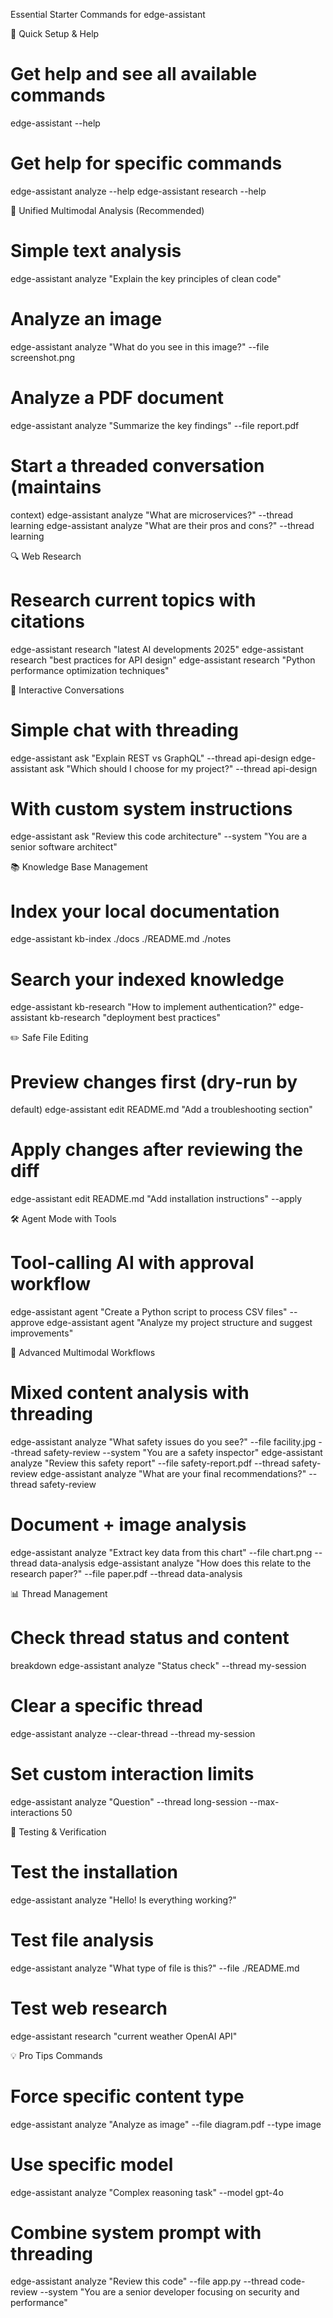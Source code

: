 
  Essential Starter Commands for 
  edge-assistant

  🚀 Quick Setup & Help

  # Get help and see all available commands
  edge-assistant --help

  # Get help for specific commands
  edge-assistant analyze --help
  edge-assistant research --help

  🎯 Unified Multimodal Analysis 
  (Recommended)

  # Simple text analysis
  edge-assistant analyze "Explain the key 
  principles of clean code"

  # Analyze an image
  edge-assistant analyze "What do you see in
   this image?" --file screenshot.png

  # Analyze a PDF document  
  edge-assistant analyze "Summarize the key 
  findings" --file report.pdf

  # Start a threaded conversation (maintains
   context)
  edge-assistant analyze "What are 
  microservices?" --thread learning
  edge-assistant analyze "What are their 
  pros and cons?" --thread learning

  🔍 Web Research

  # Research current topics with citations
  edge-assistant research "latest AI 
    developments 2025"
  edge-assistant research "best practices 
  for API design"
  edge-assistant research "Python 
  performance optimization techniques"

  💬 Interactive Conversations

  # Simple chat with threading
  edge-assistant ask "Explain REST vs 
  GraphQL" --thread api-design
  edge-assistant ask "Which should I choose 
  for my project?" --thread api-design

  # With custom system instructions
  edge-assistant ask "Review this code 
  architecture" --system "You are a senior 
  software architect"

  📚 Knowledge Base Management

  # Index your local documentation
  edge-assistant kb-index ./docs ./README.md
   ./notes

  # Search your indexed knowledge
  edge-assistant kb-research "How to 
  implement authentication?"
  edge-assistant kb-research "deployment 
  best practices"

  ✏️ Safe File Editing

  # Preview changes first (dry-run by 
  default)
  edge-assistant edit README.md "Add a 
  troubleshooting section"

  # Apply changes after reviewing the diff
  edge-assistant edit README.md "Add 
  installation instructions" --apply

  🛠️ Agent Mode with Tools

  # Tool-calling AI with approval workflow
  edge-assistant agent "Create a Python 
  script to process CSV files" --approve
  edge-assistant agent "Analyze my project 
  structure and suggest improvements"

  🎨 Advanced Multimodal Workflows

  # Mixed content analysis with threading
  edge-assistant analyze "What safety issues
   do you see?" --file facility.jpg --thread
   safety-review --system "You are a safety 
  inspector"
  edge-assistant analyze "Review this safety
   report" --file safety-report.pdf --thread
   safety-review
  edge-assistant analyze "What are your 
  final recommendations?" --thread
  safety-review

  # Document + image analysis
  edge-assistant analyze "Extract key data 
  from this chart" --file chart.png --thread
   data-analysis
  edge-assistant analyze "How does this 
  relate to the research paper?" --file
  paper.pdf --thread data-analysis

  📊 Thread Management

  # Check thread status and content 
  breakdown
  edge-assistant analyze "Status check"
  --thread my-session

  # Clear a specific thread
  edge-assistant analyze --clear-thread
  --thread my-session

  # Set custom interaction limits
  edge-assistant analyze "Question" --thread
   long-session --max-interactions 50

  🔧 Testing & Verification

  # Test the installation
  edge-assistant analyze "Hello! Is 
  everything working?"

  # Test file analysis
  edge-assistant analyze "What type of file 
  is this?" --file ./README.md

  # Test web research
  edge-assistant research "current weather 
  OpenAI API"

  💡 Pro Tips Commands

  # Force specific content type
  edge-assistant analyze "Analyze as image"
  --file diagram.pdf --type image

  # Use specific model
  edge-assistant analyze "Complex reasoning 
  task" --model gpt-4o

  # Combine system prompt with threading
  edge-assistant analyze "Review this code"
  --file app.py --thread code-review
  --system "You are a senior developer 
  focusing on security and performance"